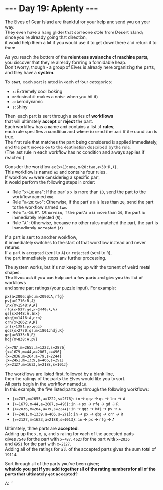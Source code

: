 # --- Day 19: Aplenty ---

The Elves of Gear Island are thankful for your help and send you on your way.  
They even have a hang glider that someone stole from Desert Island;  
since you're already going that direction,  
it would help them a lot if you would use it to get down there and return it to them.

As you reach the bottom of the **relentless avalanche of machine parts**,  
you discover that they're already forming a formidable heap.  
Don't worry, though - a group of Elves is already here organizing the parts,
and they have a **system**.

To start, each part is rated in each of four categories:

- `x`: E`x`tremely cool looking
- `m`: `M`usical (it makes a noise when you hit it)
- `a`: `A`erodynamic
- `s`: `S`hiny

Then, each part is sent through a series of **workflows**  
that will ultimately **accept** or **reject** the part.  
Each workflow has a name and contains a list of **rules**;  
each rule specifies a condition and where to send the part if the condition is true.  
The first rule that matches the part being considered is applied immediately,  
and the part moves on to the destination described by the rule.  
(The last rule in each workflow has no condition and always applies if reached.)

Consider the workflow `ex{x>10:one,m<20:two,a>30:R,A}`.  
This workflow is named `ex` and contains four rules.  
If workflow `ex` were considering a specific part,  
it would perform the following steps in order:

- Rule "`x>10:one`": If the part's `x` is more than `10`, send the part to the workflow named `one`.
- Rule "`m<20:two`": Otherwise, if the part's `m` is less than `20`, send the part to the workflow named `two`.
- Rule "`a>30:R`": Otherwise, if the part's `a` is more than `30`, the part is immediately rejected (`R`).
- Rule "`A`": Otherwise, because no other rules matched the part, the part is immediately accepted (`A`).

If a part is sent to another workflow,  
it immediately switches to the start of that workflow instead and never returns.  
If a part is `accepted` (sent to `A`) or `rejected` (sent to `R`),  
the part immediately stops any further processing.

The system works, but it's not keeping up with the torrent of weird metal shapes.  
The Elves ask if you can help sort a few parts and give you the list of workflows  
and some part ratings (your puzzle input). For example:

```text
px{a<2006:qkq,m>2090:A,rfg}
pv{a>1716:R,A}
lnx{m>1548:A,A}
rfg{s<537:gd,x>2440:R,A}
qs{s>3448:A,lnx}
qkq{x<1416:A,crn}
crn{x>2662:A,R}
in{s<1351:px,qqz}
qqz{s>2770:qs,m<1801:hdj,R}
gd{a>3333:R,R}
hdj{m>838:A,pv}

{x=787,m=2655,a=1222,s=2876}
{x=1679,m=44,a=2067,s=496}
{x=2036,m=264,a=79,s=2244}
{x=2461,m=1339,a=466,s=291}
{x=2127,m=1623,a=2188,s=1013}
```

The workflows are listed first, followed by a blank line,  
then the ratings of the parts the Elves would like you to sort.  
All parts begin in the workflow named `in`.  
In this example, the five listed parts go through the following workflows:

- `{x=787,m=2655,a=1222,s=2876}`: `in` -> `qqz` -> `qs` -> `lnx` -> `A`
- `{x=1679,m=44,a=2067,s=496}`: `in` -> `px` -> `rfg` -> `gd` -> `R`
- `{x=2036,m=264,a=79,s=2244}`: `in` -> `qqz` -> `hdj` -> `pv` -> `A`
- `{x=2461,m=1339,a=466,s=291}`: `in` -> `px` -> `qkq` -> `crn` -> `R`
- `{x=2127,m=1623,a=2188,s=1013}`: `in` -> `px` -> `rfg` -> `A`

Ultimately, three parts are **accepted**.  
Adding up the `x`, `m`, `a`, and `s` rating for each of the accepted parts  
gives `7540` for the part with `x=787`, `4623` for the part with `x=2036`,  
and `6951` for the part with `x=2127`.  
Adding all of the ratings for `all` of the accepted parts gives the sum total of `19114`.

Sort through all of the parts you've been given;  
**what do you get if you add together all of the rating numbers for all of the parts that ultimately get accepted?**

A: ``
